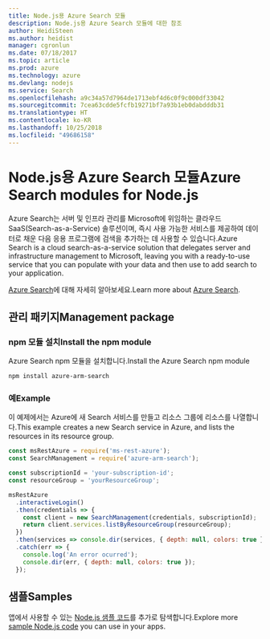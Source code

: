 ```yaml
---
title: Node.js용 Azure Search 모듈
description: Node.js용 Azure Search 모듈에 대한 참조
author: HeidiSteen
ms.author: heidist
manager: cgronlun
ms.date: 07/18/2017
ms.topic: article
ms.prod: azure
ms.technology: azure
ms.devlang: nodejs
ms.service: Search
ms.openlocfilehash: a9c34a57d7964de1713ebf4d6c0f9c000df33042
ms.sourcegitcommit: 7cea63cdde5fcfb19271bf7a93b1eb0dabdddb31
ms.translationtype: HT
ms.contentlocale: ko-KR
ms.lasthandoff: 10/25/2018
ms.locfileid: "49686158"
---
```

# <a name="azure-search-modules-for-nodejs"></a><span data-ttu-id="00bee-103">Node.js용 Azure Search 모듈</span><span class="sxs-lookup"><span data-stu-id="00bee-103">Azure Search modules for Node.js</span></span>

<span data-ttu-id="00bee-104">Azure Search는 서버 및 인프라 관리를 Microsoft에 위임하는 클라우드 SaaS(Search-as-a-Service) 솔루션이며, 즉시 사용 가능한 서비스를 제공하여 데이터로 채운 다음 응용 프로그램에 검색을 추가하는 데 사용할 수 있습니다.</span><span class="sxs-lookup"><span data-stu-id="00bee-104">Azure Search is a cloud search-as-a-service solution that delegates server and infrastructure management to Microsoft, leaving you with a ready-to-use service that you can populate with your data and then use to add search to your application.</span></span>

<span data-ttu-id="00bee-105">[Azure Search](https://docs.microsoft.com/azure/search/search-what-is-azure-search)에 대해 자세히 알아보세요.</span><span class="sxs-lookup"><span data-stu-id="00bee-105">Learn more about [Azure Search](https://docs.microsoft.com/azure/search/search-what-is-azure-search).</span></span>

## <a name="management-package"></a><span data-ttu-id="00bee-106">관리 패키지</span><span class="sxs-lookup"><span data-stu-id="00bee-106">Management package</span></span>

### <a name="install-the-npm-module"></a><span data-ttu-id="00bee-107">npm 모듈 설치</span><span class="sxs-lookup"><span data-stu-id="00bee-107">Install the npm module</span></span>

<span data-ttu-id="00bee-108">Azure Search npm 모듈을 설치합니다.</span><span class="sxs-lookup"><span data-stu-id="00bee-108">Install the Azure Search npm module</span></span>

```bash
npm install azure-arm-search
```

### <a name="example"></a><span data-ttu-id="00bee-109">예</span><span class="sxs-lookup"><span data-stu-id="00bee-109">Example</span></span>

<span data-ttu-id="00bee-110">이 예제에서는 Azure에 새 Search 서비스를 만들고 리소스 그룹에 리소스를 나열합니다.</span><span class="sxs-lookup"><span data-stu-id="00bee-110">This example creates a new Search service in Azure, and lists the resources in its resource group.</span></span>

```javascript
const msRestAzure = require('ms-rest-azure');
const SearchManagement = require('azure-arm-search');

const subscriptionId = 'your-subscription-id';
const resourceGroup = 'yourResourceGroup';

msRestAzure
  .interactiveLogin()
  .then(credentials => {
    const client = new SearchManagement(credentials, subscriptionId);
    return client.services.listByResourceGroup(resourceGroup);
  })
  .then(services => console.dir(services, { depth: null, colors: true }))
  .catch(err => {
    console.log('An error ocurred');
    console.dir(err, { depth: null, colors: true });
  });
```

## <a name="samples"></a><span data-ttu-id="00bee-111">샘플</span><span class="sxs-lookup"><span data-stu-id="00bee-111">Samples</span></span>

<span data-ttu-id="00bee-112">앱에서 사용할 수 있는 [Node.js 샘플 코드](https://azure.microsoft.com/resources/samples/?platform=nodejs)를 추가로 탐색합니다.</span><span class="sxs-lookup"><span data-stu-id="00bee-112">Explore more [sample Node.js code](https://azure.microsoft.com/resources/samples/?platform=nodejs) you can use in your apps.</span></span>
